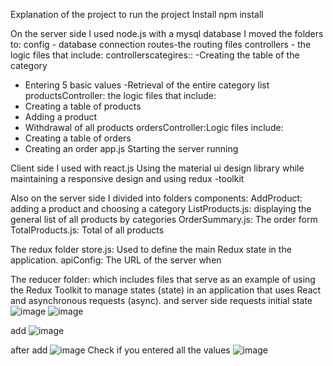 Explanation of the project
to run the project
Install npm install

On the server side I used node.js
with a mysql database
I moved the folders to:
config - database connection
routes-the routing files
controllers - the logic files that include:
controllerscategires::
-Creating the table of the category
- Entering 5 basic values
-Retrieval of the entire category list
productsController: the logic files that include:
- Creating a table of products
- Adding a product
- Withdrawal of all products
ordersController:Logic files include:
- Creating a table of orders
- Creating an order
app.js Starting the server running

Client side I used with react.js
Using the material ui design library
while maintaining a responsive design
and using redux -toolkit

Also on the server side I divided into folders
components:
AddProduct: adding a product and choosing a category
ListProducts.js: displaying the general list of all products by categories
OrderSummary.js: The order form
TotalProducts.js: Total of all products

The redux folder
store.js: Used to define the main Redux state in the application.
apiConfig: The URL of the server when

The reducer folder:
which includes files that serve as an example of using the Redux Toolkit to manage states (state) in an application that uses React and asynchronous requests (async).
and server side requests
initial state
![image](https://github.com/SARAHLER/MinistryDefence/assets/74296156/565febd7-5737-4103-bd77-a87b31b5ca00)
![image](https://github.com/SARAHLER/MinistryDefence/assets/74296156/dc3584a6-5348-43e2-8685-b8a20a24642f)

add
![image](https://github.com/SARAHLER/MinistryDefence/assets/74296156/30edf940-9305-462e-b511-32cf473e039b)

 after add 
 ![image](https://github.com/SARAHLER/MinistryDefence/assets/74296156/8fc2069e-a626-43a4-931e-7a16dfe039e8)
Check if you entered all the values 
![image](https://github.com/SARAHLER/MinistryDefence/assets/74296156/bfd99dee-94ba-4f9a-9852-69b7f46a7201)

 
